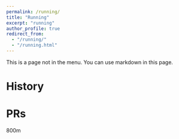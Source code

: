 ```yaml
---
permalink: /running/
title: "Running"
excerpt: "running"
author_profile: true
redirect_from: 
  - "/running/"
  - "/running.html"
---
```


This is a page not in the menu. You can use markdown in this page.

History
======

PRs
======

800m 
